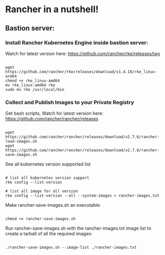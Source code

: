 # Rancher in a nutshell!

## Bastion server:

### Install Rancher Kubernetes Engine inside bastion server:

Watch for latest version here: https://github.com/rancher/rke/releases/tag

```

wget https://github.com/rancher/rke/releases/download/v1.4.10/rke_linux-arm64
chmod +x rke_linux-amd64
mv rke_linux-amd64 rke
sudo mv rke /usr/local/bin

```

### Collect and Publish Images to your Private Registry

Get bash scripts, Watch for latest version here: https://github.com/rancher/rancher/releases

```

wget https://github.com/rancher/rancher/releases/download/v2.7.6/rancher-load-images.sh
wget https://github.com/rancher/rancher/releases/download/v2.7.6/rancher-save-images.sh

```

See all kubernetes version supported list

```

# list all kubernetes version support
rke config --list-version

# list all image for all version
rke config --list-version --all --system-images > rancher-images.txt

```

Make rancher-save-images.sh an executable:

```

chmod +x rancher-save-images.sh

```

Run rancher-save-images.sh with the rancher-images.txt image list to create a tarball of all the required images:

```

./rancher-save-images.sh --image-list ./rancher-images.txt

```

